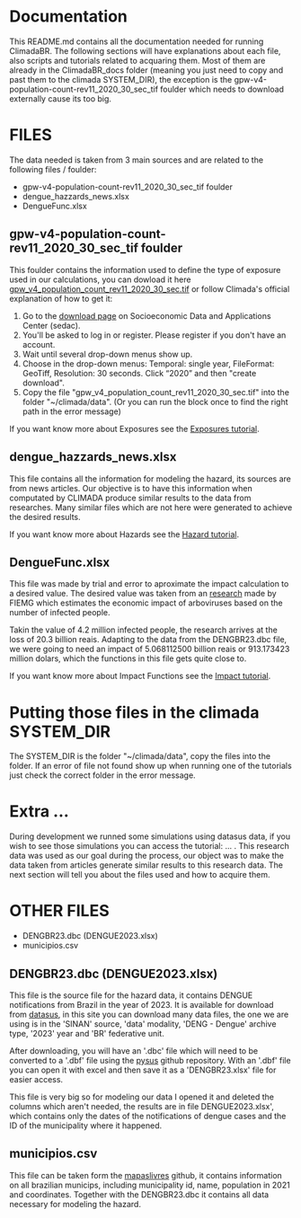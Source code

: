 # Documentation

This README.md contains all the documentation needed for running ClimadaBR. The following sections will have explanations about each file, also scripts and tutorials related to acquaring them. Most of them are already in the ClimadaBR_docs folder (meaning you just need to copy and past them to the climada SYSTEM_DIR), the exception is the gpw-v4-population-count-rev11_2020_30_sec_tif foulder which needs to download externally cause its too big.

# FILES

The data needed is taken from 3 main sources and are related to the following files / foulder:
- gpw-v4-population-count-rev11_2020_30_sec_tif foulder
- dengue_hazzards_news.xlsx
- DengueFunc.xlsx

## gpw-v4-population-count-rev11_2020_30_sec_tif foulder

This foulder contains the information used to define the type of exposure used in our calculations, you can dowload it here [gpw_v4_population_count_rev11_2020_30_sec.tif](https://drive.google.com/uc?id=1-3Skg9WOBDq8AyFV_WIdVsFDXG40qKCv&confirm=t&uuid=19db6326-d640-4af6-8fbf-51e7e479a338) or follow Climada's official explanation of how to get it:

1. Go to the [download page](https://beta.sedac.ciesin.columbia.edu/data/set/gpw-v4-population-count-rev11/data-download) on Socioeconomic Data and Applications Center (sedac).
2. You'll be asked to log in or register. Please register if you don't have an account.
3. Wait until several drop-down menus show up.
4. Choose in the drop-down menus: Temporal: single year, FileFormat: GeoTiff, Resolution: 30 seconds. Click “2020” and then "create download".
5. Copy the file "gpw_v4_population_count_rev11_2020_30_sec.tif" into the folder "~/climada/data". (Or you can run the block once to find the right path in the error message)

If you want know more about Exposures see the [Exposures tutorial](climada_entity_Exposures.ipynb).

## dengue_hazzards_news.xlsx

This file contains all the information for modeling the hazard, its sources are from news articles. Our objective is to have this information when computated by CLIMADA produce similar results to the data from researches. Many similar files which are not here were generated to achieve the desired results.

If you want know more about Hazards see the [Hazard tutorial](climada_hazard_Hazard.ipynb).

## DengueFunc.xlsx

This file was made by trial and error to aproximate the impact calculation to a desired value. The desired value was taken from an [research](https://www.fiemg.com.br/wp-content/uploads/2024/03/Impactos-Economicos-Arboviroses-somente-efeito-induzido.pdf) made by FIEMG which estimates the economic impact of arboviruses based on the number of infected people.

Takin the value of 4.2 million infected people, the research arrives at the loss of 20.3 billion reais. Adapting to the data from the DENGBR23.dbc file, we were going to need an impact of 5.068112500 billion reais or 913.173423 million dolars, which the functions in this file gets quite close to.

If you want know more about Impact Functions see the [Impact tutorial](climada_engine_Impact.ipynb).

# Putting those files in the climada SYSTEM_DIR

The SYSTEM_DIR is the folder "~/climada/data", copy the files into the folder. If an error of file not found show up when running one of the tutorials just check the correct folder in the error message.

# Extra ...

During development we runned some simulations using datasus data, if you wish to see those simulations you can access the tutorial: ... . This research data was used as our goal during the process, our object was to make the data taken from articles generate similar results to this research data. The next section will tell you about the files used and how to acquire them.

# OTHER FILES

- DENGBR23.dbc (DENGUE2023.xlsx)
- municipios.csv

## DENGBR23.dbc (DENGUE2023.xlsx)

This file is the source file for the hazard data, it contains DENGUE notifications from Brazil in the year of 2023. It is available for download from [datasus](https://datasus.saude.gov.br/transferencia-de-arquivos/#), in this site you can download many data files, the one we are using is in the 'SINAN' source, 'data' modality, 'DENG - Dengue' archive type, '2023' year and 'BR' federative unit.

After downloading, you will have an '.dbc' file which will need to be converted to a '.dbf' file using the [pysus](https://github.com/danicat/pysus) github repository. With an '.dbf' file you can open it with excel and then save it as a 'DENGBR23.xlsx' file for easier access.

This file is very big so for modeling our data I opened it and deleted the columns which aren't needed, the results are in file DENGUE2023.xlsx', which contains only the dates of the notifications of dengue cases and the ID of the municipality where it happened.

## municipios.csv

This file can be taken form the [mapaslivres](https://github.com/mapaslivres/municipios-br/blob/main/tabelas/municipios.csv) github, it contains information on all brazilian municips, including municipality id, name, population in 2021 and coordinates. Together with the DENGBR23.dbc it contains all data necessary for modeling the hazard.
